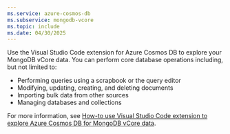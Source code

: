 ```yaml
---
ms.service: azure-cosmos-db
ms.subservice: mongodb-vcore
ms.topic: include
ms.date: 04/30/2025
---
```


Use the Visual Studio Code extension for Azure Cosmos DB to explore your MongoDB vCore data. You can perform core database operations including, but not limited to:

- Performing queries using a scrapbook or the query editor
- Modifying, updating, creating, and deleting documents
- Importing bulk data from other sources
- Managing databases and collections

For more information, see [How-to use Visual Studio Code extension to explore Azure Cosmos DB for MongoDB vCore data](../../visual-studio-code-extension.md?pivots=api-mongodb&tabs=MongoDB).
